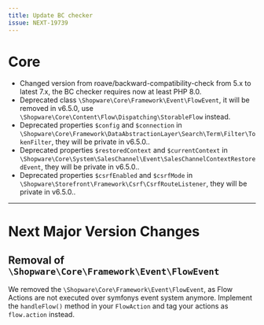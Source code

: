 ```yaml
---
title: Update BC checker
issue: NEXT-19739
---
```

# Core
* Changed version from roave/backward-compatibility-check from 5.x to latest 7.x, the BC checker requires now at least PHP 8.0.
* Deprecated class `\Shopware\Core\Framework\Event\FlowEvent`, it will be removed in v6.5.0, use `\Shopware\Core\Content\Flow\Dispatching\StorableFlow` instead.
* Deprecated properties `$config` and `$connection` in `\Shopware\Core\Framework\DataAbstractionLayer\Search\Term\Filter\TokenFilter`, they will be private in v6.5.0..
* Deprecated properties `$restoredContext` and `$currentContext` in `\Shopware\Core\System\SalesChannel\Event\SalesChannelContextRestoredEvent`, they will be private in v6.5.0..
* Deprecated properties `$csrfEnabled` and `$csrfMode` in `\Shopware\Storefront\Framework\Csrf\CsrfRouteListener`, they will be private in v6.5.0..
___
# Next Major Version Changes
## Removal of `\Shopware\Core\Framework\Event\FlowEvent`
We removed the `\Shopware\Core\Framework\Event\FlowEvent`, as Flow Actions are not executed over symfonys event system anymore.
Implement the `handleFlow()` method in your `FlowAction` and tag your actions as `flow.action` instead.
